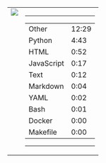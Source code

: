 
<table><tr>
<td valign="top">
  <img src="https://wakatime.com/share/@Aperture/0cd21d5d-ac4f-458d-9c71-d06f479c1297.png" />
</td>

<td valign="top">
  <hr>
  <table>
    <tr><td>Other</td><td>12:29</td></tr><tr><td>Python</td><td>4:43</td></tr><tr><td>HTML</td><td>0:52</td></tr><tr><td>JavaScript</td><td>0:17</td></tr><tr><td>Text</td><td>0:12</td></tr><tr><td>Markdown</td><td>0:04</td></tr><tr><td>YAML</td><td>0:02</td></tr><tr><td>Bash</td><td>0:01</td></tr><tr><td>Docker</td><td>0:00</td></tr><tr><td>Makefile</td><td>0:00</td></tr>
  </table>
  <hr>
</td>
</tr></table>


